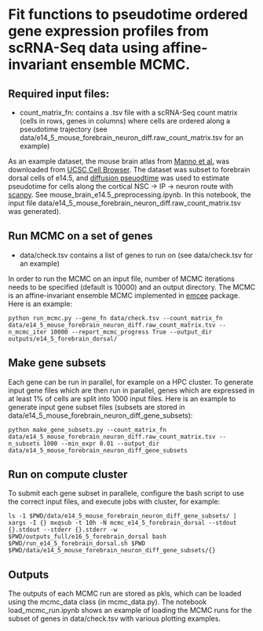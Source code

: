 # Fit functions to pseudotime ordered gene expression profiles from scRNA-Seq data using affine-invariant ensemble MCMC.

## Required input files:
   - count_matrix_fn: contains a .tsv file with a scRNA-Seq count matrix (cells in rows, genes in columns) where cells are ordered along a pseudotime trajectory (see data/e14_5_mouse_forebrain_neuron_diff.raw_count_matrix.tsv for an example)

As an example dataset, the mouse brain atlas from [Manno et al.](https://www.nature.com/articles/s41586-021-03775-x) was downloaded from [UCSC Cell Browser](https://cells.ucsc.edu/?ds=mouse-dev-brain). The dataset was subset to forebrain dorsal cells of e14.5, and [diffusion pseuodtime](https://www.nature.com/articles/nmeth.3971) was used to estimate pseudotime for cells along the cortical NSC -> IP -> neuron route with [scanpy](https://genomebiology.biomedcentral.com/articles/10.1186/s13059-017-1382-0). See mouse_brain_e14.5_preprocessing.ipynb. In this notebook, the input file data/e14_5_mouse_forebrain_neuron_diff.raw_count_matrix.tsv was generated).

## Run MCMC on a set of genes 
   - data/check.tsv contains a list of genes to run on (see data/check.tsv for an example)

In order to run the MCMC on an input file, number of MCMC iterations needs to be specified (default is 10000) and an output directory. The MCMC is an affine-invariant ensemble MCMC implemented in [emcee](https://arxiv.org/abs/1202.3665) package. Here is an example:  

    python run_mcmc.py --gene_fn data/check.tsv --count_matrix_fn data/e14_5_mouse_forebrain_neuron_diff.raw_count_matrix.tsv --n_mcmc_iter 10000 --report_mcmc_progress True --output_dir outputs/e14_5_forebrain_dorsal/

## Make gene subsets
Each gene can be run in parallel, for example on a HPC cluster. To generate input gene files which are then run in parallel, genes which are expressed in at least 1% of cells are split into 1000 input files. Here is an example to generate input gene subset files (subsets are stored in data/e14_5_mouse_forebrain_neuron_diff_gene_subsets):

    python make_gene_subsets.py --count_matrix_fn data/e14_5_mouse_forebrain_neuron_diff.raw_count_matrix.tsv --n_subsets 1000 --min_expr 0.01 --output_dir data/e14_5_mouse_forebrain_neuron_diff_gene_subsets

## Run on compute cluster
To submit each gene subset in parallele, configure the bash script to use the correct input files, and execute jobs with cluster, for example:

    ls -1 $PWD/data/e14_5_mouse_forebrain_neuron_diff_gene_subsets/ | xargs -I {} mxqsub -t 10h -N mcmc_e14_5_forebrain_dorsal --stdout {}.stdout --stderr {}.stderr -w $PWD/outputs_full/e16_5_forebrain_dorsal bash $PWD/run_e14_5_forebrain_dorsal.sh $PWD $PWD/data/e14_5_mouse_forebrain_neuron_diff_gene_subsets/{}

## Outputs
The outputs of each MCMC run are stored as pkls, which can be loaded using the mcmc_data class (in mcmc_data.py). The notebook load_mcmc_run.ipynb shows an example of loading the MCMC runs for the subset of genes in data/check.tsv with various plotting examples. 
